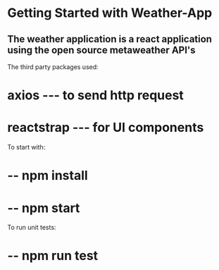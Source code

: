# Getting Started with Weather-App

## The weather application is a react application using the open source metaweather API's

The third party packages used:
  # axios --- to send http request
  # reactstrap --- for UI components

To start with:

# -- npm install
# -- npm start


To run unit tests:

# -- npm run test

